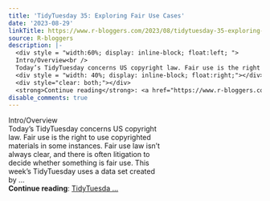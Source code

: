 ```yaml
---
title: 'TidyTuesday 35: Exploring Fair Use Cases'
date: '2023-08-29'
linkTitle: https://www.r-bloggers.com/2023/08/tidytuesday-35-exploring-fair-use-cases/
source: R-bloggers
description: |-
  <div style = "width:60%; display: inline-block; float:left; ">
  Intro/Overview<br />
  Today’s TidyTuesday concerns US copyright law. Fair use is the right to use copyrighted materials in some instances. Fair use law isn’t always clear, and there is often litigation to decide whether something is fair use. This week’s TidyTuesday uses a data set created by ...</div>
  <div style = "width: 40%; display: inline-block; float:right;"></div>
  <div style="clear: both;"></div>
  <strong>Continue reading</strong>: <a href="https://www.r-bloggers.com/2023/08/tidytuesday-35-exploring-fair-use-cases/">TidyTuesda ...
disable_comments: true
---
```

<div style = "width:60%; display: inline-block; float:left; ">
Intro/Overview<br />
Today’s TidyTuesday concerns US copyright law. Fair use is the right to use copyrighted materials in some instances. Fair use law isn’t always clear, and there is often litigation to decide whether something is fair use. This week’s TidyTuesday uses a data set created by ...</div>
<div style = "width: 40%; display: inline-block; float:right;"></div>
<div style="clear: both;"></div>
<strong>Continue reading</strong>: <a href="https://www.r-bloggers.com/2023/08/tidytuesday-35-exploring-fair-use-cases/">TidyTuesda ...